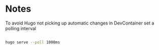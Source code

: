 # Notes

To avoid Hugo not picking up automatic changes in DevContainer set a polling interval

```bash

hugo serve --poll 1000ms

```
